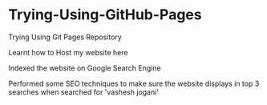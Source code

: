 # Trying-Using-GitHub-Pages
Trying Using Git Pages Repository

Learnt how to Host my website here

Indexed the website on Google Search Engine 

Performed some SEO techniques to make sure the website displays in top 3 searches when searched for 'vashesh jogani'
